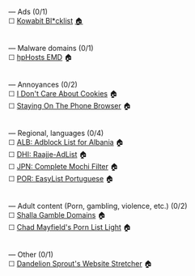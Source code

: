 — Ads (0/1)<br>
☐ [Kowabit Bl*cklist](https://blocklist.kowabit.de/list.txt) [🏠](https://www.kowabit.de/blcklst/)<br><br>

— Malware domains (0/1)<br>
☐ [hpHosts EMD](https://hosts-file.net/emd.txt) 🏠<br><br>

— Annoyances (0/2)<br>
☐ [I Don't Care About Cookies](https://www.kiboke-studio.hr/i-dont-care-about-cookies/abp/) 🏠<br>
☐ [Staying On The Phone Browser](https://raw.githubusercontent.com/DandelionSprout/adfilt/master/stayingonbrowser/Staying%20On%20The%20Phone%20Browser) 🏠<br><br>

— Regional, languages (0/4)<br>
☐ [ALB: Adblock List for Albania](https://raw.githubusercontent.com/AnXh3L0/blocklist/master/albanian-easylist-addition/Albania.txt) 🏠<br>
☐ [DHI: Raajje-AdList](https://raw.githubusercontent.com/evenxzero/Raajje-AdList/master/filter.txt) 🏠<br>
☐ [JPN: Complete Mochi Filter](https://raw.githubusercontent.com/eEIi0A5L/adblock_filter/master/all.txt) 🏠<br>
☐ [POR: EasyList Portuguese](https://easylist-downloads.adblockplus.org/easylistportuguese.txt) 🏠<br><br>

— Adult content (Porn, gambling, violence, etc.) (0/2)<br>
☐ [Shalla Gamble Domains](https://raw.githubusercontent.com/cbuijs/shallalist/master/gamble/domains) 🏠<br>
☐ [Chad Mayfield's Porn List Light](https://raw.githubusercontent.com/chadmayfield/my-pihole-blocklists/master/lists/pi_blocklist_porn_top1m.list) 🏠<br><br>

— Other (0/1)<br>
☐ [Dandelion Sprout's Website Stretcher](https://raw.githubusercontent.com/DandelionSprout/adfilt/master/Dandelion%20Sprout's%20Website%20Stretcher.txt) 🏠
